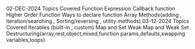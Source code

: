 02-DEC-2024 Topics Covered Function Expression Callback function Higher Order Function Ways to declare function Array Methods(adding , iteration/searching , Sorting/reversing , utility methods)
03-12-2024 Topics Covered Iterables (built-in , custom) Map and Set Weak Map and Weak Set Destructuring(array,rest,object,mixed,function params,defaults,swapping variables,loops)
